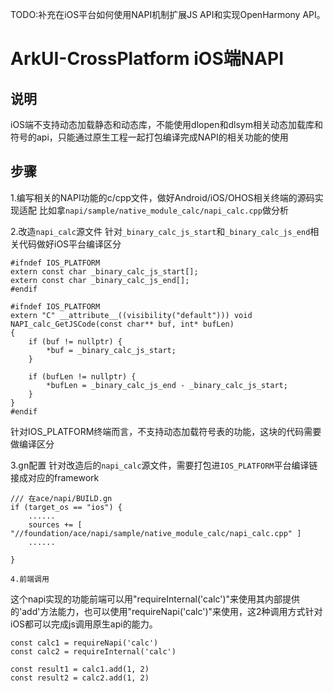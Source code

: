 TODO:补充在iOS平台如何使用NAPI机制扩展JS API和实现OpenHarmony API。
# ArkUI-CrossPlatform iOS端NAPI

## 说明
iOS端不支持动态加载静态和动态库，不能使用dlopen和dlsym相关动态加载库和符号的api，只能通过原生工程一起打包编译完成NAPI的相关功能的使用

## 步骤
1.编写相关的NAPI功能的c/cpp文件，做好Android/iOS/OHOS相关终端的源码实现适配
比如拿`napi/sample/native_module_calc/napi_calc.cpp`做分析

2.改造`napi_calc`源文件
针对`_binary_calc_js_start`和`_binary_calc_js_end`相关代码做好iOS平台编译区分
```
#ifndef IOS_PLATFORM
extern const char _binary_calc_js_start[];
extern const char _binary_calc_js_end[];
#endif

#ifndef IOS_PLATFORM
extern "C" __attribute__((visibility("default"))) void NAPI_calc_GetJSCode(const char** buf, int* bufLen)
{
    if (buf != nullptr) {
        *buf = _binary_calc_js_start;
    }

    if (bufLen != nullptr) {
        *bufLen = _binary_calc_js_end - _binary_calc_js_start;
    }
}
#endif
```
针对IOS_PLATFORM终端而言，不支持动态加载符号表的功能，这块的代码需要做编译区分

3.gn配置
针对改造后的`napi_calc`源文件，需要打包进`IOS_PLATFORM`平台编译链接成对应的framework
```
/// 在ace/napi/BUILD.gn
if (target_os == "ios") {
    ......
    sources += [ "//foundation/ace/napi/sample/native_module_calc/napi_calc.cpp" ]
    ......

}

4.前端调用
```
这个napi实现的功能前端可以用"requireInternal('calc')"来使用其内部提供的'add'方法能力，也可以使用"requireNapi('calc')"来使用，这2种调用方式针对iOS都可以完成js调用原生api的能力。
```
const calc1 = requireNapi('calc')
const calc2 = requireInternal('calc')

const result1 = calc1.add(1, 2)
const result2 = calc2.add(1, 2)
```


